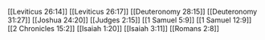 [[Leviticus 26:14]]
[[Leviticus 26:17]]
[[Deuteronomy 28:15]]
[[Deuteronomy 31:27]]
[[Joshua 24:20]]
[[Judges 2:15]]
[[1 Samuel 5:9]]
[[1 Samuel 12:9]]
[[2 Chronicles 15:2]]
[[Isaiah 1:20]]
[[Isaiah 3:11]]
[[Romans 2:8]]
